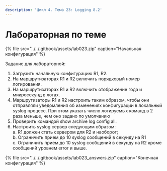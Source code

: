 ```yaml
---
description: 'Цикл 4. Тема 23: Logging 8.2'
---
```


# Лабораторная по теме

{% file src="../../.gitbook/assets/lab023.zip" caption="Начальная конфигурация" %}

Задание для лабораторной:  
1. Загрузить начальную конфигурацию R1, R2.  
2. На маршрутизаторах R1 и R2 включить порядковый номер логирования.  
3. На маршрутизаторах R1 и R2 включить отображение года и микросекунд в логах.  
4. Маршрутизаторы R1 и R2 настроить таким образом, чтобы они отправляли уведомления об изменениях конфигурации в локальный syslog процесс. При этом указать число логируемых команд в 2 раза меньше, чем оно задано по умолчанию  
5. Проверить командой show archive log config all.  
6. Настроить syslog сервер следующим образом:  
a. R1 должен стать сервером для R2 и наоборот;  
b. Ограничить прием до 10 syslog сообщений в секунду на R1  
c. Ограничить прием до 10 syslog сообщений в секунду на R2 кроме сообщений уровнем error и выше.

{% file src="../../.gitbook/assets/lab023\_answers.zip" caption="Конечная конфигурация" %}

